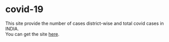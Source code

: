 # covid-19
This site provide the number of cases district-wise and total covid cases in INDIA.   
You can get the site [here](https://priyanshudangi.github.io/covid-19/).